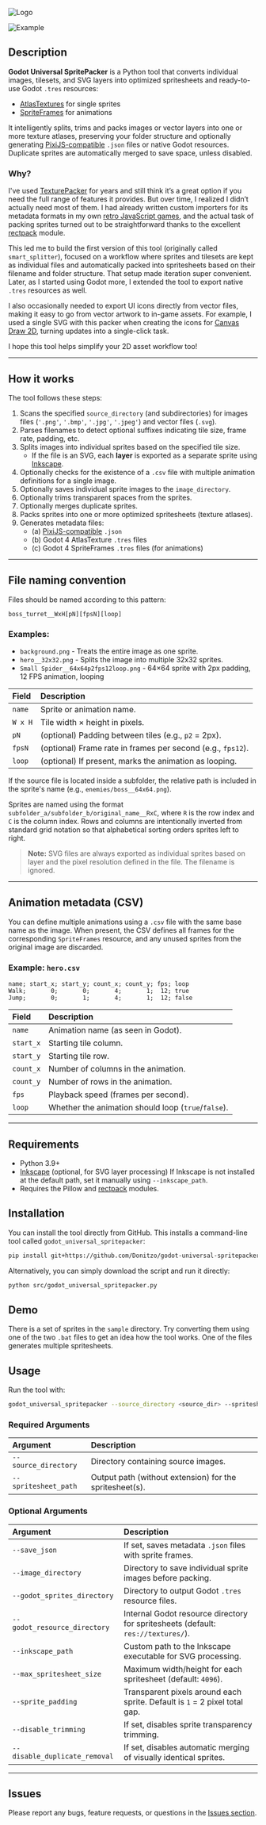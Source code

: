 ![Logo](https://github.com/Donitzo/godot-universal-spritepacker/blob/main/logo.png)

![Example](https://github.com/Donitzo/godot-universal-spritepacker/blob/main/example.png)

## Description

**Godot Universal SpritePacker** is a Python tool that converts individual images, tilesets, and SVG layers into optimized spritesheets and ready-to-use Godot `.tres` resources:
* [AtlasTextures](https://docs.godotengine.org/en/stable/classes/class_atlastexture.html) for single sprites  
* [SpriteFrames](https://docs.godotengine.org/en/stable/classes/class_spriteframes.html) for animations

It intelligently splits, trims and packs images or vector layers into one or more texture atlases, preserving your folder structure and optionally generating [PixiJS-compatible](https://github.com/pixijs/pixijs/blob/main/packages/spritesheet/src/Spritesheet.ts) `.json` files or native Godot resources. Duplicate sprites are automatically merged to save space, unless disabled.

### Why?

I've used [TexturePacker](https://www.codeandweb.com/texturepacker) for years and still think it’s a great option if you need the full range of features it provides. But over time, I realized I didn’t actually need most of them. I had already written custom importers for its metadata formats in my own [retro JavaScript games](https://donitz.itch.io/sweet-hell), and the actual task of packing sprites turned out to be straightforward thanks to the excellent [rectpack](https://github.com/secnot/rectpack) module.

This led me to build the first version of this tool (originally called `smart_splitter`), focused on a workflow where sprites and tilesets are kept as individual files and automatically packed into spritesheets based on their filename and folder structure. That setup made iteration super convenient. Later, as I started using Godot more, I extended the tool to export native `.tres` resources as well.

I also occasionally needed to export UI icons directly from vector files, making it easy to go from vector artwork to in-game assets. For example, I used a single SVG with this packer when creating the icons for [Canvas Draw 2D](https://donitz.itch.io/canvas-draw-2d), turning updates into a single-click task.

I hope this tool helps simplify your 2D asset workflow too!

---

## How it works

The tool follows these steps:

1. Scans the specified `source_directory` (and subdirectories) for images files (`'.png'`, `'.bmp'`, `'.jpg'`, `'.jpeg'`) and vector files (`.svg`).
2. Parses filenames to detect optional suffixes indicating tile size, frame rate, padding, etc.
3. Splits images into individual sprites based on the specified tile size.
   - If the file is an SVG, each **layer** is exported as a separate sprite using [Inkscape](https://inkscape.org/).
4. Optionally checks for the existence of a `.csv` file with multiple animation definitions for a single image.
5. Optionally saves individual sprite images to the `image_directory`.
6. Optionally trims transparent spaces from the sprites.
7. Optionally merges duplicate sprites.
8. Packs sprites into one or more optimized spritesheets (texture atlases).
9. Generates metadata files:
   - (a) [PixiJS-compatible](https://github.com/pixijs/pixijs/blob/main/packages/spritesheet/src/Spritesheet.ts) `.json`
   - (b) Godot 4 AtlasTexture `.tres` files
   - (c) Godot 4 SpriteFrames `.tres` files (for animations)

---

## File naming convention

Files should be named according to this pattern:

```
boss_turret__WxH[pN][fpsN][loop]
```

### Examples:

- `background.png` - Treats the entire image as one sprite.
- `hero__32x32.png` - Splits the image into multiple 32x32 sprites.
- `Small Spider__64x64p2fps12loop.png` - 64×64 sprite with 2px padding, 12 FPS animation, looping

| Field   | Description                                                 |
|:--------|:------------------------------------------------------------|
| `name`  | Sprite or animation name.                                   |
| `W x H` | Tile width × height in pixels.                              |
| `pN`    | (optional) Padding between tiles (e.g., `p2` = 2px).        |
| `fpsN`  | (optional) Frame rate in frames per second (e.g., `fps12`). |
| `loop`  | (optional) If present, marks the animation as looping.      |

If the source file is located inside a subfolder, the relative path is included in the sprite's name (e.g., `enemies/boss__64x64.png`).

Sprites are named using the format `subfolder_a/subfolder_b/original_name__RxC`, where `R` is the row index and `C` is the column index. Rows and columns are intentionally inverted from standard grid notation so that alphabetical sorting orders sprites left to right.

> **Note:** SVG files are always exported as individual sprites based on layer and the pixel resolution defined in the file. The filename is ignored.

---

## Animation metadata (CSV)

You can define multiple animations using a `.csv` file with the same base name as the image. When present, the CSV defines all frames for the corresponding `SpriteFrames` resource, and any unused sprites from the original image are discarded.

### Example: `hero.csv`
```
name; start_x; start_y; count_x; count_y; fps; loop
Walk;       0;       0;       4;       1;  12; true
Jump;       0;       1;       4;       1;  12; false
```

| Field     | Description                                         |
|:----------|:----------------------------------------------------|
| `name`    | Animation name (as seen in Godot).                  |
| `start_x` | Starting tile column.                               |
| `start_y` | Starting tile row.                                  |
| `count_x` | Number of columns in the animation.                 |
| `count_y` | Number of rows in the animation.                    |
| `fps`     | Playback speed (frames per second).                 |
| `loop`    | Whether the animation should loop (`true`/`false`). |

---

## Requirements

- Python 3.9+
- [Inkscape](https://inkscape.org/) (optional, for SVG layer processing)
  If Inkscape is not installed at the default path, set it manually using `--inkscape_path`.
- Requires the Pillow and [rectpack](https://github.com/secnot/rectpack) modules.

## Installation

You can install the tool directly from GitHub. This installs a command-line tool called `godot_universal_spritepacker`:

```bash
pip install git+https://github.com/Donitzo/godot-universal-spritepacker.git
```

Alternatively, you can simply download the script and run it directly:

```bash
python src/godot_universal_spritepacker.py
```

## Demo

There is a set of sprites in the `sample` directory. Try converting them using one of the two `.bat` files to get an idea how the tool works. One of the files generates multiple spritesheets.

## Usage

Run the tool with:

```bash
godot_universal_spritepacker --source_directory <source_dir> --spritesheet_path <output_path> [options]
```

### Required Arguments
| Argument             | Description                                             |
|:---------------------|:--------------------------------------------------------|
| `--source_directory` | Directory containing source images.                     |
| `--spritesheet_path` | Output path (without extension) for the spritesheet(s). |

### Optional Arguments
| Argument                     | Description                                                                      |
|:-----------------------------|:---------------------------------------------------------------------------------|
| `--save_json`                | If set, saves metadata `.json` files with sprite frames.                         |
| `--image_directory`          | Directory to save individual sprite images before packing.                       |
| `--godot_sprites_directory`  | Directory to output Godot `.tres` resource files.                                |
| `--godot_resource_directory` | Internal Godot resource directory for spritesheets (default: `res://textures/`). |
| `--inkscape_path`            | Custom path to the Inkscape executable for SVG processing.                       |
| `--max_spritesheet_size`     | Maximum width/height for each spritesheet (default: `4096`).                     |
| `--sprite_padding`           | Transparent pixels around each sprite. Default is `1` = 2 pixel total gap.       |
| `--disable_trimming`         | If set, disables sprite transparency trimming.                                   |
| `--disable_duplicate_removal`| If set, disables automatic merging of visually identical sprites.                |

---

## Issues

Please report any bugs, feature requests, or questions in the [Issues section](https://github.com/Donitzo/godot-universal-spritepacker/issues).

